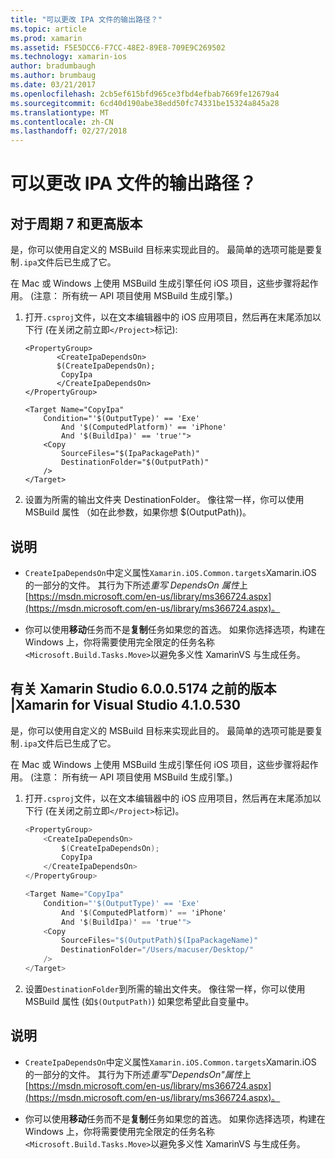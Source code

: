 ```yaml
---
title: "可以更改 IPA 文件的输出路径？"
ms.topic: article
ms.prod: xamarin
ms.assetid: F5E5DCC6-F7CC-48E2-89E8-709E9C269502
ms.technology: xamarin-ios
author: bradumbaugh
ms.author: brumbaug
ms.date: 03/21/2017
ms.openlocfilehash: 2cb5ef615bfd965ce3fbd4efbab7669fe12679a4
ms.sourcegitcommit: 6cd40d190abe38edd50fc74331be15324a845a28
ms.translationtype: MT
ms.contentlocale: zh-CN
ms.lasthandoff: 02/27/2018
---
```

# <a name="can-i-change-the-output-path-of-the-ipa-file"></a>可以更改 IPA 文件的输出路径？

## <a name="for-cycle-7-and-higher"></a>对于周期 7 和更高版本
是，你可以使用自定义的 MSBuild 目标来实现此目的。 最简单的选项可能是要复制`.ipa`文件后已生成了它。

在 Mac 或 Windows 上使用 MSBuild 生成引擎任何 iOS 项目，这些步骤将起作用。 (注意： 所有统一 API 项目使用 MSBuild 生成引擎。)

1. 打开`.csproj`文件，以在文本编辑器中的 iOS 应用项目，然后再在末尾添加以下行 (在关闭之前立即`</Project>`标记):
    
    ```
    <PropertyGroup>
           <CreateIpaDependsOn>
           $(CreateIpaDependsOn);
            CopyIpa
           </CreateIpaDependsOn>
    </PropertyGroup>
    
    <Target Name="CopyIpa"
        Condition="'$(OutputType)' == 'Exe'
            And '$(ComputedPlatform)' == 'iPhone'
            And '$(BuildIpa)' == 'true'">
        <Copy
            SourceFiles="$(IpaPackagePath)"
            DestinationFolder="$(OutputPath)"
        />
    </Target>
    ```

2. 设置为所需的输出文件夹 DestinationFolder。 像往常一样，你可以使用 MSBuild 属性 （如在此参数，如果你想 $(OutputPath))。

## <a name="notes"></a>说明
- `CreateIpaDependsOn`中定义属性`Xamarin.iOS.Common.targets`Xamarin.iOS 的一部分的文件。 其行为下所述*重写 DependsOn 属性*上[https://msdn.microsoft.com/en-us/library/ms366724.aspx](https://msdn.microsoft.com/en-us/library/ms366724.aspx)。

- 你可以使用**移动**任务而不是**复制**任务如果您的首选。 如果你选择选项，构建在 Windows 上，你将需要使用完全限定的任务名称`<Microsoft.Build.Tasks.Move>`以避免多义性 XamarinVS 与生成任务。

## <a name="for-versions-before-xamarin-studio-6005174--xamarin-for-visual-studio-410530"></a>有关 Xamarin Studio 6.0.0.5174 之前的版本 |Xamarin for Visual Studio 4.1.0.530

是，你可以使用自定义的 MSBuild 目标来实现此目的。 最简单的选项可能是要复制`.ipa`文件后已生成了它。

在 Mac 或 Windows 上使用 MSBuild 生成引擎任何 iOS 项目，这些步骤将起作用。 (注意： 所有统一 API 项目使用 MSBuild 生成引擎。)

1. 打开`.csproj`文件，以在文本编辑器中的 iOS 应用项目，然后再在末尾添加以下行 (在关闭之前立即`</Project>`标记)。

    ```csharp
    <PropertyGroup>
        <CreateIpaDependsOn>
            $(CreateIpaDependsOn);
            CopyIpa
        </CreateIpaDependsOn>
    </PropertyGroup>
    
    <Target Name="CopyIpa"
        Condition="'$(OutputType)' == 'Exe'
            And '$(ComputedPlatform)' == 'iPhone'
            And '$(BuildIpa)' == 'true'">
        <Copy
            SourceFiles="$(OutputPath)$(IpaPackageName)"
            DestinationFolder="/Users/macuser/Desktop/"
        />
    </Target>
    ```

2. 设置`DestinationFolder`到所需的输出文件夹。 像往常一样，你可以使用 MSBuild 属性 (如`$(OutputPath)`) 如果您希望此自变量中。

## <a name="notes"></a>说明
- `CreateIpaDependsOn`中定义属性`Xamarin.iOS.Common.targets`Xamarin.iOS 的一部分的文件。 其行为下所述*重写"DependsOn"属性*上[https://msdn.microsoft.com/en-us/library/ms366724.aspx](https://msdn.microsoft.com/en-us/library/ms366724.aspx)。

- 你可以使用**移动**任务而不是**复制**任务如果您的首选。 如果你选择选项，构建在 Windows 上，你将需要使用完全限定的任务名称`<Microsoft.Build.Tasks.Move>`以避免多义性 XamarinVS 与生成任务。
